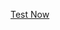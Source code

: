 <a href="https://brain-tumor-classification-app-v1.streamlit.app/" target="_blank" rel="noopener noreferrer">Test Now</a>
